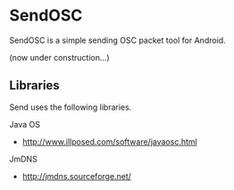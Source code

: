 SendOSC
====
SendOSC is a simple sending OSC packet tool for Android.

(now under construction...)


Libraries
----
Send uses the following libraries.

Java OS
* http://www.illposed.com/software/javaosc.html

JmDNS
* http://jmdns.sourceforge.net/
